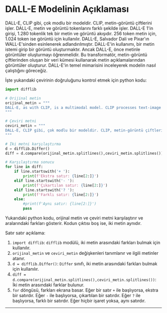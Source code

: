 # DALL-E Modelinin Açıklaması

DALL-E, CLIP gibi, çok modlu bir modeldir. CLIP, metin-görüntü çiftlerini işler. DALL-E, metin ve görüntü tokenlarını farklı şekilde işler. DALL-E 1'in girişi, 1.280 tokenlik tek bir metin ve görüntü akışıdır. 256 token metin için, 1.024 token ise görüntü için kullanılır. DALL-E, Salvador Dali ve Pixar'ın WALL-E'sinden esinlenerek adlandırılmıştır. DALL-E'in kullanımı, bir metin istemi girip bir görüntü oluşturmaktır. Ancak DALL-E, önce metinle görüntüler oluşturmayı öğrenmelidir. Bu transformatör, metin-görüntü çiftlerinden oluşan bir veri kümesi kullanarak metin açıklamalarından görüntüler oluşturur. DALL-E'in temel mimarisini inceleyerek modelin nasıl çalıştığını göreceğiz.

İşte yukarıdaki çevirinin doğruluğunu kontrol etmek için python kodu:
```python
import difflib

# Orijinal metin
orijinal_metin = """
DALL-E, as with CLIP, is a multimodal model. CLIP processes text-image pairs. DALL-E processes the text and image tokens differently. DALL-E 1 has an input of a single stream of text and image of 1,280 tokens. 256 tokens are for the text, and 1,024 tokens are used for the image. DALL-E was named after Salvador Dali and Pixar’s WALL-E. The usage of DALL-E is to enter a text prompt and produce an image. However, DALL-E must first learn how to generate images with text. This transformer generates images from text descriptions using a dataset of text-image pairs. We will go through the basic architecture of DALL-E to see how the model works.
"""

# Çeviri metni
ceviri_metin = """
DALL-E, CLIP gibi, çok modlu bir modeldir. CLIP, metin-görüntü çiftlerini işler. DALL-E, metin ve görüntü tokenlarını farklı şekilde işler. DALL-E 1'in girişi, 1.280 tokenlik tek bir metin ve görüntü akışıdır. 256 token metin için, 1.024 token ise görüntü için kullanılır. DALL-E, Salvador Dali ve Pixar'ın WALL-E'sinden esinlenerek adlandırılmıştır. DALL-E'in kullanımı, bir metin istemi girip bir görüntü oluşturmaktır. Ancak DALL-E, önce metinle görüntüler oluşturmayı öğrenmelidir. Bu transformatör, metin-görüntü çiftlerinden oluşan bir veri kümesi kullanarak metin açıklamalarından görüntüler oluşturur. DALL-E'in temel mimarisini inceleyerek modelin nasıl çalıştığını göreceğiz.
"""

# İki metni karşılaştırma
d = difflib.Differ()
diff = d.compare(orijinal_metin.splitlines(),ceviri_metin.splitlines())

# Karşılaştırma sonucu
for line in diff:
    if line.startswith('+ '):
        print(f'Ekstra satır: {line[2:]}')
    elif line.startswith('- '):
        print(f'Çıkartılan satır: {line[2:]}')
    elif line.startswith('? '):
        print(f'Farklı satır: {line[2:]}')
    else:
        #print(f'Aynı satır: {line[2:]}')
        pass
```
Yukarıdaki python kodu, orijinal metin ve çeviri metni karşılaştırır ve aralarındaki farkları gösterir. Kodun çıktısı boş ise, iki metin aynıdır.

Satır satır açıklama:

1. `import difflib`: `difflib` modülü, iki metin arasındaki farkları bulmak için kullanılır.
2. `orijinal_metin` ve `ceviri_metin` değişkenleri tanımlanır ve ilgili metinler atanır.
3. `d = difflib.Differ()`: `Differ` sınıfı, iki metin arasındaki farkları bulmak için kullanılır.
4. `diff = d.compare(orijinal_metin.splitlines(),ceviri_metin.splitlines())`: İki metin arasındaki farklar bulunur.
5. `for` döngüsü, farkları ekrana basar. Eğer bir satır `+` ile başlıyorsa, ekstra bir satırdır. Eğer `-` ile başlıyorsa, çıkartılan bir satırdır. Eğer `?` ile başlıyorsa, farklı bir satırdır. Eğer hiçbir işaret yoksa, aynı satırdır.

---

